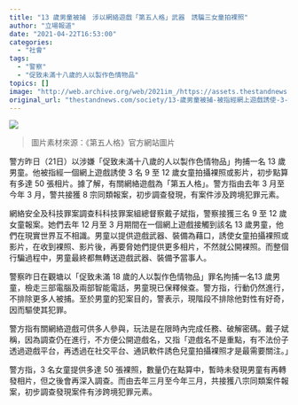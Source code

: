 ```yaml
---
title: "13 歲男童被捕　涉以網絡遊戲「第五人格」武器　誘騙三女童拍裸照"
author: "立場報道"
date: "2021-04-22T16:53:00"
categories:
  - "社會"
tags:
  - "警察"
  - "促致未滿十八歲的人以製作色情物品"
topics: []
image: "http://web.archive.org/web/2021im_/https://assets.thestandnews.com/media/photos/8-0520copy_KjAfY.png"
original_url: "thestandnews.com/society/13-歲男童被捕-被指經網上遊戲誘使-3-女童拍裸照-警稱一年內接-8-宗同類報案"
---
```

![](http://web.archive.org/web/2021im_/https://assets.thestandnews.com/media/photos/8-0520copy_KjAfY.png)
> 圖片素材來源：《第五人格》官方網站圖片

警方昨日（21日）以涉嫌「促致未滿十八歲的人以製作色情物品」拘捕一名 13 歲男童。他被指經一個網上遊戲誘使 3 名 9 至 12 歲女童拍攝裸照或影片，初步點算有多達 50 張相片。據了解，有關網絡遊戲為「第五人格」。警方指由去年 3 月至今年 3 月，警共接獲 8 宗同類報案，初步調查發現，有案件涉及跨境犯罪元素。

網絡安全及科技罪案調查科科技罪案組總督察戴子斌指，警察接獲三名 9 至 12 歲女童報案。她們去年 12 月至 3 月期間在一個網上遊戲接觸到該名 13 歲男童，他們在現實世界互不相識。男童以提供遊戲武器、裝備為藉口，誘使女童拍攝裸照或影片，在收到裸照、影片後，再要脅她們提供更多相片，不然就公開裸照。而整個行騙過程中，男童最終都無轉送遊戲武器、裝備予當事人。

警察昨日在觀塘以「促致未滿 18 歲的人以製作色情物品」罪名拘捕一名13 歲男童，檢走三部電腦及兩部智能電話，男童現已保釋候查。警方指，行動仍然進行，不排除更多人被捕。至於男童的犯案目的，警表示，現階段不排除他對性有好奇，因而驅使其犯罪。

警方指有關網絡遊戲可供多人參與，玩法是在限時內完成任務、破解密碼。戴子斌稱，因為調查仍在進行，不方便公開遊戲名，又指「遊戲名不是重點，有不法份子透過遊戲平台，再透過在社交平台、通訊軟件誘色兒童拍攝裸照才是最需要關注。」

警方指，3 名女童提供多達 50 張裸照，數量仍在點算中，暫時未發現男童有再轉發相片，但之後會再深入調查。而由去年三月至今年三月，共接獲八宗同類案件報案，初步調查發現案件有涉跨境犯罪元素。